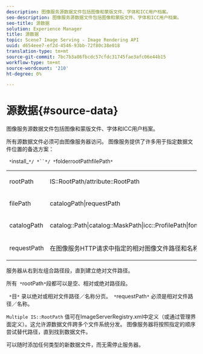 ```yaml
---
description: 图像服务源数据文件包括图像和蒙版文件、字体和ICC用户档案。
seo-description: 图像服务源数据文件包括图像和蒙版文件、字体和ICC用户档案。
seo-title: 源数据
solution: Experience Manager
title: 源数据
topic: Scene7 Image Serving - Image Rendering API
uuid: d654eee7-ef2d-4546-93bb-72f80c38e018
translation-type: tm+mt
source-git-commit: 7bc7b3a86fbcdc57cfdc31745fae3afc06e44b15
workflow-type: tm+mt
source-wordcount: '210'
ht-degree: 0%

---
```



# 源数据{#source-data}

图像服务源数据文件包括图像和蒙版文件、字体和ICC用户档案。

所有源数据文件必须可由图像服务器访问。 图像服务提供了许多用于指定数据文件位置的备选方案：

` *`install_`*/ *``*/ *`folderrootPathfilePath`*`

<table id="simpletable_26686444C7EF46D6BC4C0490C8010BF9"> 
 <tr class="strow"> 
  <td class="stentry"> <p><span class="codeph"> <span class="varname"> rootPath</span></span> </p></td> 
  <td class="stentry"> <p><span class="codeph"> IS::RootPath/attribute::RootPath</span> </p></td> 
 </tr> 
 <tr class="strow"> 
  <td class="stentry"> <p><span class="codeph"> <span class="varname"> filePath  </span></span> </p></td> 
  <td class="stentry"> <p><span class="codeph"> catalogPath|requestPath</span> </p></td> 
 </tr> 
 <tr class="strow"> 
  <td class="stentry"> <p><span class="codeph"> <span class="varname"> catalogPath</span></span> </p></td> 
  <td class="stentry"> <p><span class="codeph"> catalog::Path|catalog::MaskPath|icc::ProfilePath|font::FontPath|font::MetricsPath</span> </p></td> 
 </tr> 
 <tr class="strow"> 
  <td class="stentry"> <p><span class="codeph"> <span class="varname"> requestPath</span></span> </p></td> 
  <td class="stentry"> <p><span class="codeph"> 在图像服务HTTP请求中指定的相对图像文件路径和名称</span> </p></td> 
 </tr> 
</table>

服务器从右到左组合路径段，直到建立绝对文件路径。

所有` *`rootPath`*`段都可以是空、相对或绝对路径段。

` *`目`*` 录以绝对或相对文件路径／名称分页。` *`requestPath`*` 必须是相对文件路径／名称。

`Multiple IS::RootPath` 值可在ImageServerRegistry.xml中定义（或通过管理界面定义）。这允许源数据文件跨多个文件系统分发。 图像服务器将按照指定的顺序尝试替代路径，直到找到数据文件。

可以随时添加任何类型的新数据文件，而无需停止服务器。
